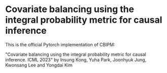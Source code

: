 # Covariate balancing using the integral probability metric for causal inference

This is the official Pytorch implementation of CBIPM:

"Covariate balancing using the integral probability metric for causal inference. ICML 2023" by Insung Kong, Yuha Park, Joonhyuk Jung, Kwonsang Lee and Yongdai Kim


